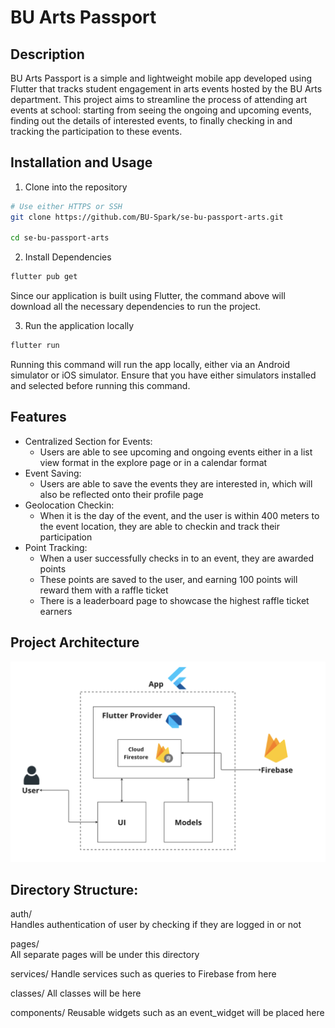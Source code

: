 # BU Arts Passport

## Description
BU Arts Passport is a simple and lightweight mobile app developed using Flutter that tracks student engagement in arts events hosted by the BU Arts department. 
This project aims to streamline the process of attending art events at school: starting from seeing the ongoing and upcoming events, 
finding out the details of interested events, to finally checking in and tracking the participation to these events.

## Installation and Usage
1. Clone into the repository
```bash
# Use either HTTPS or SSH
git clone https://github.com/BU-Spark/se-bu-passport-arts.git

cd se-bu-passport-arts
```

2. Install Dependencies
```bash
flutter pub get
```
Since our application is built using Flutter, the command above will download all the necessary dependencies to run the project.

3. Run the application locally
```bash
flutter run
```
Running this command will run the app locally, either via an Android simulator or iOS simulator. Ensure that you have either simulators installed and 
selected before running this command.

## Features
- Centralized Section for Events:
  - Users are able to see upcoming and ongoing events either in a list view format in the explore page or in a calendar format
- Event Saving:
  - Users are able to save the events they are interested in, which will also be reflected onto their profile page
- Geolocation Checkin:
  - When it is the day of the event, and the user is within 400 meters to the event location, they are able to checkin and track their participation
- Point Tracking:
  - When a user successfully checks in to an event, they are awarded points
  - These points are saved to the user, and earning 100 points will reward them with a raffle ticket
  - There is a leaderboard page to showcase the highest raffle ticket earners

## Project Architecture

![alt text](./passportArchitecture.png)

## Directory Structure:

auth/  
Handles authentication of user by checking if they are logged in or not
  
pages/  
All separate pages will be under this directory

services/
Handle services such as queries to Firebase from here

classes/
All classes will be here

components/
Reusable widgets such as an event_widget will be placed here
